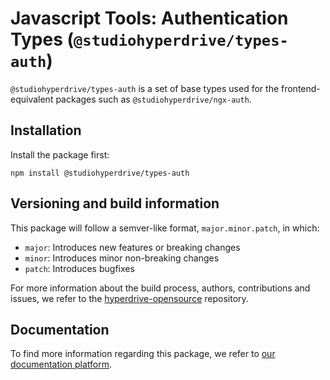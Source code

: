 # Javascript Tools: Authentication Types (`@studiohyperdrive/types-auth`)

`@studiohyperdrive/types-auth` is a set of base types used for the frontend-equivalent packages such as `@studiohyperdrive/ngx-auth`.

## Installation

Install the package first:

```shell
npm install @studiohyperdrive/types-auth
```

## Versioning and build information

This package will follow a semver-like format, `major.minor.patch`, in which:

- `major`: Introduces new features or breaking changes
- `minor`: Introduces minor non-breaking changes
- `patch`: Introduces bugfixes

For more information about the build process, authors, contributions and issues, we refer to the [hyperdrive-opensource](https://github.com/studiohyperdrive/hyperdrive-opensource) repository.

## Documentation

To find more information regarding this package, we refer to [our documentation platform](https://open-source.studiohyperdrive.be/docs/javascript/types/introduction).
